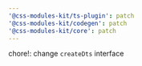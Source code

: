 ```yaml
---
'@css-modules-kit/ts-plugin': patch
'@css-modules-kit/codegen': patch
'@css-modules-kit/core': patch
---
```


chore!: change `createDts` interface
